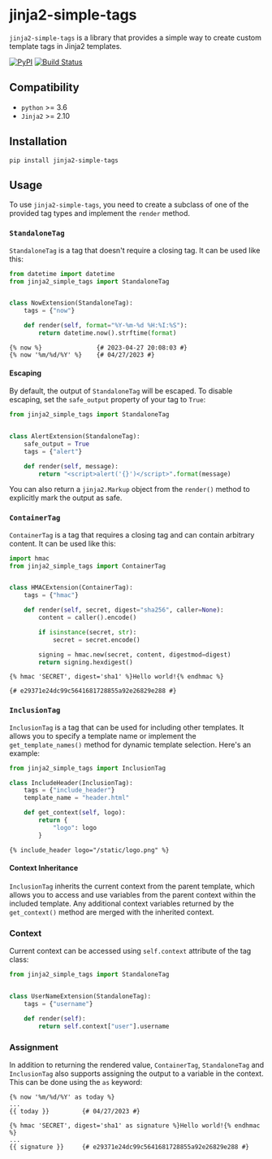 # jinja2-simple-tags

`jinja2-simple-tags` is a library that provides a simple way to create custom template 
tags in Jinja2 templates.

[![PyPI](https://img.shields.io/pypi/v/jinja2-simple-tags.svg)](https://pypi.org/project/jinja2-simple-tags/)
[![Build Status](https://travis-ci.com/dldevinc/jinja2-simple-tags.svg?branch=master)](https://travis-ci.org/dldevinc/jinja2-simple-tags)

## Compatibility

-   `python` >= 3.6
-   `Jinja2` >= 2.10

## Installation

`pip install jinja2-simple-tags`

## Usage

To use `jinja2-simple-tags`, you need to create a subclass of one of the provided 
tag types and implement the `render` method.

### `StandaloneTag`

`StandaloneTag` is a tag that doesn't require a closing tag. It can be used like this:

```python
from datetime import datetime
from jinja2_simple_tags import StandaloneTag


class NowExtension(StandaloneTag):
    tags = {"now"}

    def render(self, format="%Y-%m-%d %H:%I:%S"):
        return datetime.now().strftime(format)
```

```jinja2
{% now %}               {# 2023-04-27 20:08:03 #}
{% now '%m/%d/%Y' %}    {# 04/27/2023 #}
```

#### Escaping

By default, the output of `StandaloneTag` will be escaped. To disable escaping,
set the `safe_output` property of your tag to `True`:

```python
from jinja2_simple_tags import StandaloneTag


class AlertExtension(StandaloneTag):
    safe_output = True
    tags = {"alert"}

    def render(self, message):
        return "<script>alert('{}')</script>".format(message)
```

You can also return a `jinja2.Markup` object from the `render()` method to explicitly 
mark the output as safe.

### `ContainerTag`

`ContainerTag` is a tag that requires a closing tag and can contain arbitrary content.
It can be used like this:

```python
import hmac
from jinja2_simple_tags import ContainerTag


class HMACExtension(ContainerTag):
    tags = {"hmac"}

    def render(self, secret, digest="sha256", caller=None):
        content = caller().encode()

        if isinstance(secret, str):
            secret = secret.encode()

        signing = hmac.new(secret, content, digestmod=digest)
        return signing.hexdigest()
```

```jinja2
{% hmac 'SECRET', digest='sha1' %}Hello world!{% endhmac %}

{# e29371e24dc99c5641681728855a92e26829e288 #}
```

### `InclusionTag`

`InclusionTag` is a tag that can be used for including other templates. 
It allows you to specify a template name or implement the `get_template_names()` 
method for dynamic template selection. Here's an example:

```python
from jinja2_simple_tags import InclusionTag

class IncludeHeader(InclusionTag):
    tags = {"include_header"}
    template_name = "header.html"

    def get_context(self, logo):
        return {
            "logo": logo
        }
```

```jinja2
{% include_header logo="/static/logo.png" %}
```

#### Context Inheritance

`InclusionTag` inherits the current context from the parent template, which allows you 
to access and use variables from the parent context within the included template. 
Any additional context variables returned by the `get_context()` method are merged with 
the inherited context.

### Context

Current context can be accessed using `self.context` attribute of the tag class:

```python
from jinja2_simple_tags import StandaloneTag


class UserNameExtension(StandaloneTag):
    tags = {"username"}

    def render(self):
        return self.context["user"].username
```

### Assignment

In addition to returning the rendered value,  `ContainerTag`, `StandaloneTag` and 
`InclusionTag` also supports assigning the output to a variable in the context. 
This can be done using the `as` keyword:

```jinja2
{% now '%m/%d/%Y' as today %}    
...
{{ today }}         {# 04/27/2023 #}
```

```jinja2
{% hmac 'SECRET', digest='sha1' as signature %}Hello world!{% endhmac %}
...
{{ signature }}     {# e29371e24dc99c5641681728855a92e26829e288 #}
```
